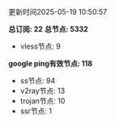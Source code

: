 更新时间2025-05-19 10:50:57

**总订阅: 22**
**总节点: 5332**
- vless节点: 9

**google ping有效节点: 118**
- ss节点: 94
- v2ray节点: 13
- trojan节点: 10
- ssr节点: 1
